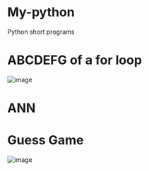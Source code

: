 # My-python
Python short programs

# ABCDEFG of a for loop
![image](https://user-images.githubusercontent.com/41402706/211270997-e8dbffe5-872d-4144-b0a9-d67b663ecc36.png)

# ANN

# Guess Game
![image](https://user-images.githubusercontent.com/41402706/211492347-9320454e-1eea-47d4-9fbe-5a91ed2de169.png)
